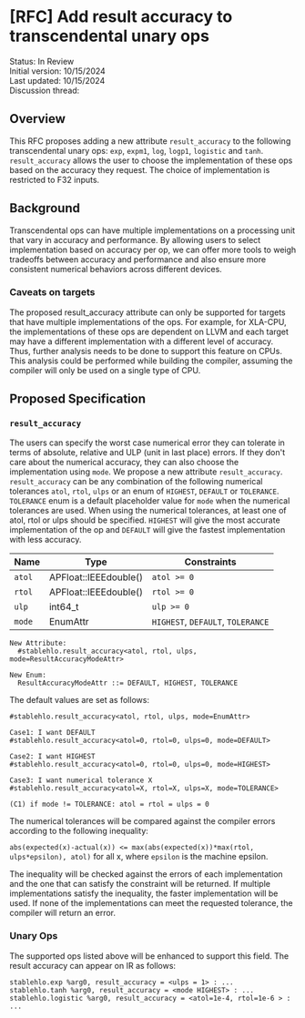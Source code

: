 # [RFC] Add result accuracy to transcendental unary ops

Status: In Review<br/>
Initial version: 10/15/2024<br/>
Last updated: 10/15/2024<br/>
Discussion thread:

## Overview

This RFC proposes adding a new attribute `result_accuracy` to the following
transcendental unary ops: `exp`, `expm1`, `log`, `logp1`, `logistic` and `tanh`.
`result_accuracy` allows the user to choose the implementation of these ops
based on the accuracy they request. The choice of implementation is restricted
to F32 inputs.

## Background

Transcendental ops can have multiple implementations on a processing unit that
vary in accuracy and performance. By allowing users to select implementation
based on accuracy per op, we can offer more tools to weigh tradeoffs between
accuracy and performance and also ensure more consistent numerical behaviors
across different devices.

### Caveats on targets

The proposed result_accuracy attribute can only be supported for targets that
have multiple implementations of the ops. For example, for XLA-CPU, the
implementations of these ops are dependent on LLVM and each target may have a
different implementation with a different level of accuracy. Thus, further
analysis needs to be done to support this feature on CPUs. This analysis could
be performed while building the compiler, assuming the compiler will only be
used on a single type of CPU.

## Proposed Specification

### `result_accuracy`

The users can specify the worst case numerical error they can tolerate in terms
of absolute, relative and ULP (unit in last place) errors. If they don't care
about the numerical accuracy, they can also choose the implementation using
`mode`. We propose a new attribute `result_accuracy`. `result_accuracy` can be
any combination of the following numerical tolerances `atol`, `rtol`, `ulps` or
an enum of `HIGHEST`, `DEFAULT` or `TOLERANCE`. `TOLERANCE` enum is a default
placeholder value for `mode` when the numerical tolerances are used. When using
the numerical tolerances, at least one of atol, rtol or ulps should be
specified. `HIGHEST` will give the most accurate implementation of the op
and `DEFAULT` will give the fastest implementation with less accuracy.

Name   | Type                  | Constraints
------ | --------------------- | ---------------------------------
`atol` | APFloat::IEEEdouble() | `atol >= 0`
`rtol` | APFloat::IEEEdouble() | `rtol >= 0`
`ulp`  | int64_t               | `ulp >= 0`
`mode` | EnumAttr              | `HIGHEST`, `DEFAULT`, `TOLERANCE`

```text
New Attribute:
  #stablehlo.result_accuracy<atol, rtol, ulps, mode=ResultAccuracyModeAttr>

New Enum:
  ResultAccuracyModeAttr ::= DEFAULT, HIGHEST, TOLERANCE
```

The default values are set as follows:

```text
#stablehlo.result_accuracy<atol, rtol, ulps, mode=EnumAttr>

Case1: I want DEFAULT
#stablehlo.result_accuracy<atol=0, rtol=0, ulps=0, mode=DEFAULT>

Case2: I want HIGHEST
#stablehlo.result_accuracy<atol=0, rtol=0, ulps=0, mode=HIGHEST>

Case3: I want numerical tolerance X
#stablehlo.result_accuracy<atol=X, rtol=X, ulps=X, mode=TOLERANCE>

(C1) if mode != TOLERANCE: atol = rtol = ulps = 0
```

The numerical tolerances will be compared against the compiler errors according
to the following inequality:

`abs(expected(x)-actual(x)) <= max(abs(expected(x))*max(rtol, ulps*epsilon),
atol)` for all x, where `epsilon` is the machine epsilon.

The inequality will be checked against the errors of each implementation and the
one that can satisfy the constraint will be returned. If multiple
implementations satisfy the inequality, the faster implementation will be used.
If none of the implementations can meet the requested tolerance, the compiler
will return an error.

### Unary Ops

The supported ops listed above will be enhanced to support this field. The
result accuracy can appear on IR as follows:

```text
stablehlo.exp %arg0, result_accuracy = <ulps = 1> : ...
stablehlo.tanh %arg0, result_accuracy = <mode HIGHEST> : ...
stablehlo.logistic %arg0, result_accuracy = <atol=1e-4, rtol=1e-6 > : ...
```
